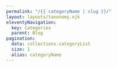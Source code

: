 ```yaml
---
permalink: "/{{ categoryName | slug }}/"
layout: layouts/taxonomy.njk
eleventyNavigation:
  key: Categories
  parent: Blog
pagination:
  data: collections.categoryList
  size: 1
  alias: categoryName
---
```

